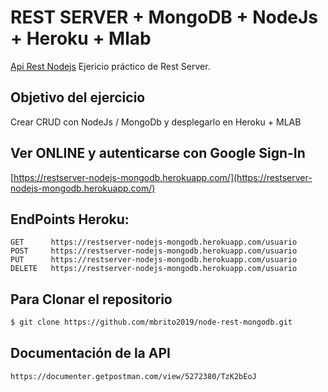 # REST SERVER + MongoDB + NodeJs + Heroku + Mlab 

[Api Rest Nodejs](https://github.com/mbrito2019/node-rest-mongodb) Ejericio práctico de Rest Server.

## Objetivo del ejercicio

Crear CRUD con NodeJs / MongoDb y desplegarlo en Heroku + MLAB

## Ver ONLINE y autenticarse con Google Sign-In

[https://restserver-nodejs-mongodb.herokuapp.com/](https://restserver-nodejs-mongodb.herokuapp.com/)

## EndPoints Heroku:

```
GET      https://restserver-nodejs-mongodb.herokuapp.com/usuario
POST     https://restserver-nodejs-mongodb.herokuapp.com/usuario
PUT      https://restserver-nodejs-mongodb.herokuapp.com/usuario
DELETE   https://restserver-nodejs-mongodb.herokuapp.com/usuario

```

## Para Clonar el repositorio

```bash
$ git clone https://github.com/mbrito2019/node-rest-mongodb.git
```

## Documentación de la API

```
https://documenter.getpostman.com/view/5272380/TzK2bEoJ
```